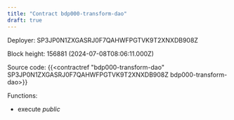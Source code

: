 ```yaml
---
title: "Contract bdp000-transform-dao"
draft: true
---
```

Deployer: SP3JP0N1ZXGASRJ0F7QAHWFPGTVK9T2XNXDB908Z


 



Block height: 156881 (2024-07-08T08:06:11.000Z)

Source code: {{<contractref "bdp000-transform-dao" SP3JP0N1ZXGASRJ0F7QAHWFPGTVK9T2XNXDB908Z bdp000-transform-dao>}}

Functions:

* execute _public_
